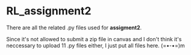 # RL_assignment2

There are all the related .py files used for **assigment2**.

Since it's not allowed to submit a zip file in canvas and I don't think it's neccessary to upload 11 .py files either, I just put all files here. (=•-•=)m
